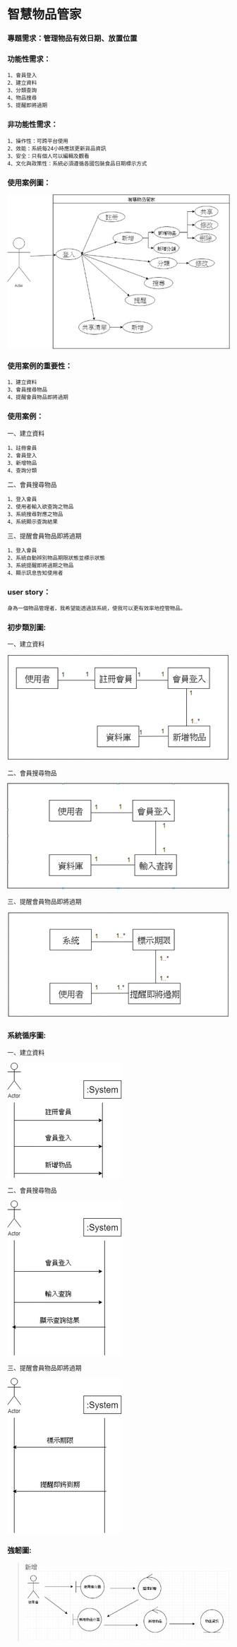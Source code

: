 # 智慧物品管家
### 專題需求：管理物品有效日期、放置位置
### 功能性需求：
```
1、會員登入
2、建立資料
3、分類查詢
4、物品搜尋
5、提醒即將過期
```
### 非功能性需求：
```
1、操作性：可跨平台使用
2、效能：系統每24小時應該更新貨品資訊
3、安全：只有個人可以編輯及觀看
4、文化與政策性：系統必須遵循各國包裝食品日期標示方式
```
### 使用案例圖：
![使用案例圖](使用案例圖.png "MAGIC SHOP")

### 使用案例的重要性：
```
1、建立資料
3、會員搜尋物品
4、提醒會員物品即將過期
```
### 使用案例：

一、建立資料
```
1、註冊會員
2、會員登入
3、新增物品
4、查詢分類
```
二、會員搜尋物品
```
1、登入會員
2、使用者輸入欲查詢之物品
3、系統搜尋對應之物品
4、系統顯示查詢結果
```
三、提醒會員物品即將過期
```
1、登入會員
2、系統自動辨別物品期限狀態並標示狀態
3、系統提醒即將過期之物品
4、顯示訊息告知使用者
```

### user story：
```
身為一個物品管理者，我希望能透過該系統，使我可以更有效率地控管物品。
```

### 初步類別圖:
一、建立資料

![初步類別圖](初步類別圖1.PNG)

二、會員搜尋物品

![初步類別圖](初步類別圖2.PNG "會員搜尋物品")

三、提醒會員物品即將過期

![初步類別圖](初步類別圖3.PNG "提醒會員物品即將過期")

### 系統循序圖:
一、建立資料

![系統循序圖](系統循序圖1.png "系統循序圖")

二、會員搜尋物品

![系統循序圖](系統循序圖2.png "系統循序圖")

三、提醒會員物品即將過期

![系統循序圖](系統循序圖3.png "系統循序圖")


### 強韌圖:
> 新增
![強韌圖](新增.PNG "新增")
